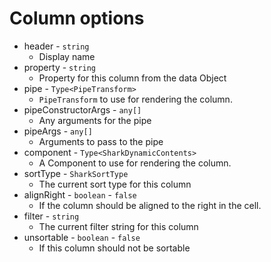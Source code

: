 # Column options

* header - `string`
  * Display name
* property - `string`
  * Property for this column from the data Object
* pipe - `Type<PipeTransform>`
  * `PipeTransform` to use for rendering the column.
* pipeConstructorArgs - `any[]`
  * Any arguments for the pipe
* pipeArgs - `any[]`
  * Arguments to pass to the pipe
* component - `Type<SharkDynamicContents>`
  * A Component to use for rendering the column.
* sortType - `SharkSortType`
  * The current sort type for this column
* alignRight - `boolean` - `false`
  * If the column should be aligned to the right in the cell.
* filter - `string`
  * The current filter string for this column
* unsortable - `boolean` - `false`
  * If this column should not be sortable